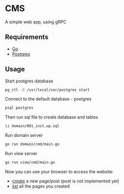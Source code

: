 # CMS
A simple web app, using gRPC

## Requirements 

- [Go](https://golang.org)
- [Postgres](https://www.postgresql.org)

## Usage 

Start postgres database

```bash
pg_ctl -D /usr/local/var/postgres start
```
Connect to the default database - postgres
```bash
psql postgres
```
Then run sql file to create database and tables
```bash
\i domain/001_init.up.sql
```
Run domain server
```bash
go run domain/cmd/main.go
```
Run view server
```bash
go run view/cmd/main.go
```
Now you can use your browser to access the website:
- [create](http://localhost:3000/new) a new page/post (post is not implemented yet)
- [list](http://localhost:3000/page/) all the pages you created